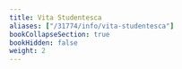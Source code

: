 ```yaml
---
title: Vita Studentesca
aliases: ["/31774/info/vita-studentesca"]
bookCollapseSection: true
bookHidden: false
weight: 2
---
```

